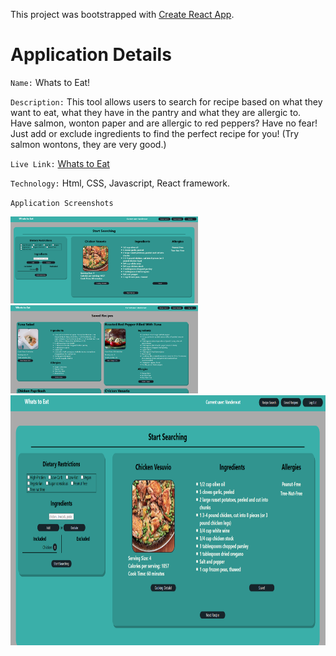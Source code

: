 This project was bootstrapped with [Create React App](https://github.com/facebook/create-react-app).

# Application Details

`Name:` Whats to Eat! <br />

`Description:` This tool allows users to search for recipe based on what they want to eat, what they have in the pantry and what they are allergic to. <br />
Have salmon, wonton paper and are allergic to red peppers? Have no fear! Just add or exclude ingredients to find the perfect recipe for you! (Try salmon wontons, they are very good.)

`Live Link:` [Whats to Eat](https://whats-to-eat.vercel.app/)

`Technology:` Html, CSS, Javascript, React framework.

`Application Screenshots`

<img src="https://github.com/Aamsegal/WhatsToEat/blob/master/src/Screenshots/Whats_to_Eat_Screenshot_1.png" width="300" >

<img src="https://github.com/Aamsegal/WhatsToEat/blob/master/src/Screenshots/Whats_to_Eat_Screenshot_2.png" width="300" >

<img src="https://github.com/Aamsegal/WhatsToEat/blob/master/src/Screenshots/Whats_to_Eat_Screenshot_1.png" height="400" >
    
    